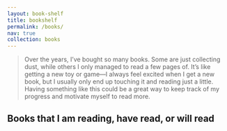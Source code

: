 ```yaml
---
layout: book-shelf
title: bookshelf
permalink: /books/
nav: true
collection: books
---
```


> Over the years, I’ve bought so many books. Some are just collecting dust, while others I only managed to read a few pages of. It’s like getting a new toy or game—I always feel excited when I get a new book, but I usually only end up touching it and reading just a little. Having something like this could be a great way to keep track of my progress and motivate myself to read more.
>
> 

## Books that I am reading, have read, or will read
